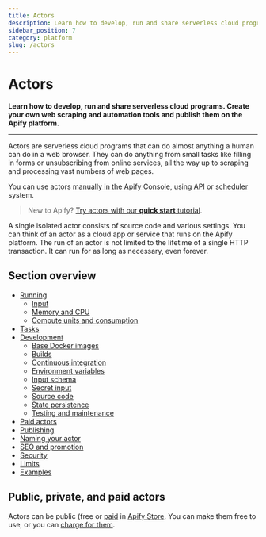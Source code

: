 ```yaml
---
title: Actors
description: Learn how to develop, run and share serverless cloud programs. Create your own web scraping and automation tools and publish them on the Apify platform.
sidebar_position: 7
category: platform
slug: /actors
---
```


# Actors

**Learn how to develop, run and share serverless cloud programs. Create your own web scraping and automation tools and publish them on the Apify platform.**

---

Actors are serverless cloud programs that can do almost anything a human can do in a web browser. They can do anything from small tasks like filling in forms or unsubscribing from online services, all the way up to scraping and processing vast numbers of web pages.

You can use actors [manually in the Apify Console](https://console.apify.com/actors), using [API](/api/v2) or [scheduler](../schedules.md) system.

> New to Apify? [Try actors with our **quick start** tutorial](../tutorials/quick_start.md).

A single isolated actor consists of source code and various settings. You can think of an actor as a cloud app or service that runs on the Apify platform. The run of an actor is not limited to the lifetime of a single HTTP transaction. It can run for as long as necessary, even forever.

## Section overview

* [Running](./running/index.md)
  * [Input](./running/input.md)
  * [Memory and CPU](./running/memory_and_cpu.md)
  * [Compute units and consumption](./running/compute_units.md)
* [Tasks](./tasks.md)
* [Development](./development/index.md)
  * [Base Docker images](./development/base_docker_images.md)
  * [Builds](./development/builds.md)
  * [Continuous integration](./development/continuous_integration.md)
  * [Environment variables](./development/environment_variables.md)
  * [Input schema](./development/input_schema.md)
  * [Secret input](./development/secret_input.md)
  * [Source code](./development/source_code.md)
  * [State persistence](./development/state_persistence.md)
  * [Testing and maintenance](./development/testing_and_maintenance.md)
* [Paid actors](./paid_actors.md)
* [Publishing](./publishing.md)
* [Naming your actor](https://developers.apify.com/academy/apify-platform/get-most-of-actors/naming-your-actor)
* [SEO and promotion](https://developers.apify.com/academy/apify-platform/get-most-of-actors/seo-and-promotion)
* [Security](./security.md)
* [Limits](./limits.md)
* [Examples](./examples.md)

## Public, private, and paid actors

Actors can be public (free or [paid](./paid_actors.md) in [Apify Store](https://apify.com/store). You can make them free to use, or you can [charge for them](https://blog.apify.com/make-regular-passive-income-developing-web-automation-actors-b0392278d085/).

